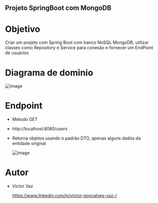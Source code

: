 ## Projeto SpringBoot com MongoDB

# Objetivo
Criar um projeto com Spring Boot com banco NoSQL MongoDB, utilizar classes como Repository e Service para conexão e fornecer um EndPoint de usuários

# Diagrama de dominio 
![image](https://github.com/victorvaz001/ProjetoSpringBootMongoDB/assets/42657636/f27fb4d0-fdaa-4048-994f-0b2241bdecd6)

# Endpoint
- Metodo GET
- http://localhost:8080/users
- Retorna objetos usando o padrão DTO, apenas alguns dados da entidade original
  
  ![image](https://github.com/victorvaz001/ProjetoSpringBootMongoDB/assets/42657636/b076e205-0f73-4f78-989b-0ce114643a9c)


# Autor
- Victor Vaz
  
  https://www.linkedin.com/in/victor-goncalves-vaz-/


